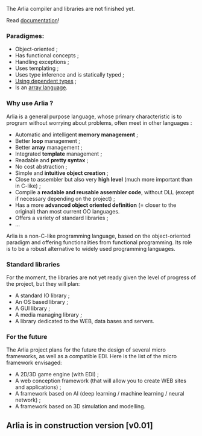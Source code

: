 The Arlia compiler and libraries are not finished yet.

Read [documentation](https://github.com/vanaur/Arlia/blob/master/doc/readme.md)!

### Paradigmes:

 - Object-oriented ;
 - Has functional concepts ;
 - Handling exceptions ;
 - Uses templating ;
 - Uses type inference and is statically typed ;
 - [Using dependent types](https://en.wikipedia.org/wiki/Dependent_type) ;
 - Is an [array language](https://en.wikipedia.org/wiki/Array_programming).
 
### Why use Arlia ?

Arlia is a general purpose language, whose primary characteristic is to program without worrying about problems, often meet in other languages :

 - Automatic and intelligent **memory management** ;
 - Better **loop** management ;
 - Better **array** management ;
 - Integrated **template** management ;
 - Readable and **pretty syntax** ;
 - No cost abstraction ;
 - Simple and **intuitive object creation** ;
 - Close to assembler but also very **high level** (much more important than in C-like) ;
 - Compile a **readable and reusable assembler code**, without DLL (except if necessary depending on the project) ;
 - Has a more **advanced object oriented definition** (= closer to the original) than most current OO languages.
 - Offers a variety of standard libraries ;
 - ...

Arlia is a non-C-like programming language, based on the object-oriented paradigm and offering functionalities from functional programming. Its role is to be a robust alternative to widely used programming languages.

### Standard libraries

For the moment, the libraries are not yet ready given the level of progress of the project, but they will plan:

 - A standard IO library ;
 - An OS based library ;
 - A GUI library ;
 - A media managing library ;
 - A library dedicated to the WEB, data bases and servers.

### For the future

The Arlia project plans for the future the design of several micro frameworks, as well as a compatible EDI.
Here is the list of the micro framework envisaged:

 - A 2D/3D game engine (with EDI) ;
 - A web conception framework (that will allow you to create WEB sites and applications) ;
 - A framework based on AI (deep learning / machine learning / neural network) ;
 - A framework based on 3D simulation and modelling.

## Arlia is in construction version [v0.01]
